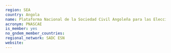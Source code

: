 ```yaml
---
region: SEA
country: Angola
name: Plataforma Nacional de la Sociedad Civil Angoleña para las Elecciones (PNASCAE) / National Platform of Angolan Civil Society for Elections 
acronym: PNASCAE
is_member: yes
no_gndem_member_countries: 
regional_network: SADC ESN
website: 
---
```

